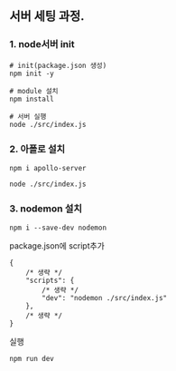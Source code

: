 ## 서버 세팅 과정.

### 1. node서버 init
```shell
# init(package.json 생성)
npm init -y

# module 설치
npm install

# 서버 실행
node ./src/index.js 
```

### 2. 아폴로 설치
```shell
npm i apollo-server

node ./src/index.js
```

### 3. nodemon 설치
```shell
npm i --save-dev nodemon
```

package.json에 script추가
```
{
    /* 생략 */
    "scripts": {
        /* 생략 */
        "dev": "nodemon ./src/index.js"
    },
    /* 생략 */
}
```
실행
```shell
npm run dev
```
